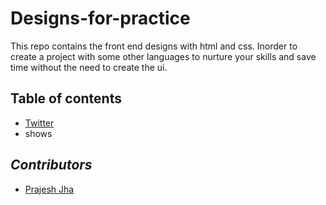 # Designs-for-practice
This repo contains the front end designs with html and css. Inorder to create a project with some other languages to nurture your skills and save time without the need to create the ui.

## Table of contents
* [Twitter](https://github.com/rakeshshubhu/Designs-for-practice/tree/master/twitter) 
* shows

## *Contributors*
* [Prajesh Jha](https://github.com/shubhuprajesh)

